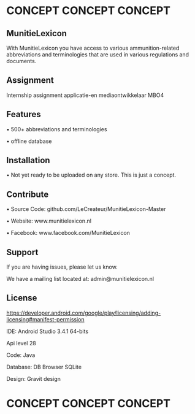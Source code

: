 <h1>CONCEPT CONCEPT CONCEPT</h1>

<p><h2>MunitieLexicon</h2></p>
<p>With MunitieLexicon you have access to various ammunition-related abbreviations and terminologies that are used in various regulations and documents.</p>

<p><h2>Assignment</h2></p>
<p>Internship assignment applicatie-en mediaontwikkelaar MBO4</P>

Features
--------
•	500+ abbreviations and terminologies
<p>•	offline database</p>

Installation
------------
•	Not yet ready to be uploaded on any store. This is just a concept.

Contribute
----------
•	Source Code: github.com/LeCreateur/MunitieLexicon-Master
<p>•	Website: www.munitielexicon.nl</p>
<p>•	Facebook: www.facebook.com/MunitieLexicon</p>

Support
-------
If you are having issues, please let us know.
<p>We have a mailing list located at: admin@munitielexicon.nl</p>

License
-------
https://developer.android.com/google/play/licensing/adding-licensing#manifest-permission

<p>IDE: Android Studio 3.4.1 64-bits</p>
<p>Api level 28</p
<p>Code: Java</p>
<p>Database: DB Browser SQLite</p>
<p>Design: Gravit design</p>

<h1>CONCEPT CONCEPT CONCEPT</h1>
